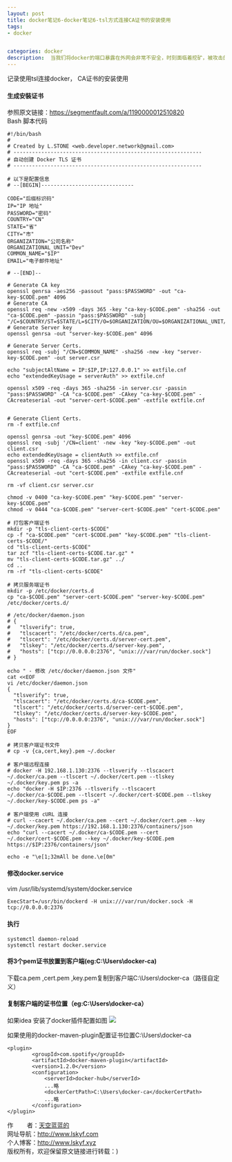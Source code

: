 ```yaml
---
layout: post
title: docker笔记6-docker笔记6-tsl方式连接CA证书的安装使用
tags:
- docker 


categories: docker
description:  当我们将docker的端口暴露在外网会非常不安全，时刻面临着挖矿，被攻击的威胁。
---
```

记录使用tsl连接docker， CA证书的安装使用
<!-- more -->

#### 生成安裝证书
 
参照原文链接：<a href="Docker 服务 TLS 证书全自动生成" target="_blank">https://segmentfault.com/a/1190000012510820</a> <br>
Bash 脚本代码
```
#!/bin/bash
# 
# Created by L.STONE <web.developer.network@gmail.com>
# -------------------------------------------------------------
# 自动创建 Docker TLS 证书
# -------------------------------------------------------------

# 以下是配置信息
# --[BEGIN]------------------------------

CODE="后缀标识码"
IP="IP 地址"
PASSWORD="密码"
COUNTRY="CN"
STATE="省"
CITY="市"
ORGANIZATION="公司名称"
ORGANIZATIONAL_UNIT="Dev"
COMMON_NAME="$IP"
EMAIL="电子邮件地址"

# --[END]--

# Generate CA key
openssl genrsa -aes256 -passout "pass:$PASSWORD" -out "ca-key-$CODE.pem" 4096
# Generate CA
openssl req -new -x509 -days 365 -key "ca-key-$CODE.pem" -sha256 -out "ca-$CODE.pem" -passin "pass:$PASSWORD" -subj "/C=$COUNTRY/ST=$STATE/L=$CITY/O=$ORGANIZATION/OU=$ORGANIZATIONAL_UNIT/CN=$COMMON_NAME/emailAddress=$EMAIL"
# Generate Server key
openssl genrsa -out "server-key-$CODE.pem" 4096

# Generate Server Certs.
openssl req -subj "/CN=$COMMON_NAME" -sha256 -new -key "server-key-$CODE.pem" -out server.csr

echo "subjectAltName = IP:$IP,IP:127.0.0.1" >> extfile.cnf
echo "extendedKeyUsage = serverAuth" >> extfile.cnf

openssl x509 -req -days 365 -sha256 -in server.csr -passin "pass:$PASSWORD" -CA "ca-$CODE.pem" -CAkey "ca-key-$CODE.pem" -CAcreateserial -out "server-cert-$CODE.pem" -extfile extfile.cnf


# Generate Client Certs.
rm -f extfile.cnf

openssl genrsa -out "key-$CODE.pem" 4096
openssl req -subj '/CN=client' -new -key "key-$CODE.pem" -out client.csr
echo extendedKeyUsage = clientAuth >> extfile.cnf
openssl x509 -req -days 365 -sha256 -in client.csr -passin "pass:$PASSWORD" -CA "ca-$CODE.pem" -CAkey "ca-key-$CODE.pem" -CAcreateserial -out "cert-$CODE.pem" -extfile extfile.cnf

rm -vf client.csr server.csr

chmod -v 0400 "ca-key-$CODE.pem" "key-$CODE.pem" "server-key-$CODE.pem"
chmod -v 0444 "ca-$CODE.pem" "server-cert-$CODE.pem" "cert-$CODE.pem"

# 打包客户端证书
mkdir -p "tls-client-certs-$CODE"
cp -f "ca-$CODE.pem" "cert-$CODE.pem" "key-$CODE.pem" "tls-client-certs-$CODE/"
cd "tls-client-certs-$CODE"
tar zcf "tls-client-certs-$CODE.tar.gz" *
mv "tls-client-certs-$CODE.tar.gz" ../
cd ..
rm -rf "tls-client-certs-$CODE"

# 拷贝服务端证书
mkdir -p /etc/docker/certs.d
cp "ca-$CODE.pem" "server-cert-$CODE.pem" "server-key-$CODE.pem" /etc/docker/certs.d/

# /etc/docker/daemon.json
# {
#   "tlsverify": true,
#   "tlscacert": "/etc/docker/certs.d/ca.pem",
#   "tlscert": "/etc/docker/certs.d/server-cert.pem",
#   "tlskey": "/etc/docker/certs.d/server-key.pem",
#   "hosts": ["tcp://0.0.0.0:2376", "unix:///var/run/docker.sock"]
# }

echo " - 修改 /etc/docker/daemon.json 文件"
cat <<EOF
vi /etc/docker/daemon.json
{
  "tlsverify": true,
  "tlscacert": "/etc/docker/certs.d/ca-$CODE.pem",
  "tlscert": "/etc/docker/certs.d/server-cert-$CODE.pem",
  "tlskey": "/etc/docker/certs.d/server-key-$CODE.pem",
  "hosts": ["tcp://0.0.0.0:2376", "unix:///var/run/docker.sock"]
}
EOF

# 拷贝客户端证书文件
# cp -v {ca,cert,key}.pem ~/.docker

# 客户端远程连接
# docker -H 192.168.1.130:2376 --tlsverify --tlscacert ~/.docker/ca.pem --tlscert ~/.docker/cert.pem --tlskey ~/.docker/key.pem ps -a
echo "docker -H $IP:2376 --tlsverify --tlscacert ~/.docker/ca-$CODE.pem --tlscert ~/.docker/cert-$CODE.pem --tlskey ~/.docker/key-$CODE.pem ps -a"

# 客户端使用 cURL 连接
# curl --cacert ~/.docker/ca.pem --cert ~/.docker/cert.pem --key ~/.docker/key.pem https://192.168.1.130:2376/containers/json
echo "curl --cacert ~/.docker/ca-$CODE.pem --cert ~/.docker/cert-$CODE.pem --key ~/.docker/key-$CODE.pem https://$IP:2376/containers/json"

echo -e "\e[1;32mAll be done.\e[0m"

```

#### 修改docker.service 

vim /usr/lib/systemd/system/docker.service 
```
ExecStart=/usr/bin/dockerd -H unix:///var/run/docker.sock -H tcp://0.0.0.0:2376
```

#### 执行
```
systemctl daemon-reload
systemctl restart docker.service

```
#### 将3个pem证书放置到客户端(eg:C:\Users\docker-ca)

下载ca.pem ,cert.pem ,key.pem复制到客户端C:\Users\docker-ca（路径自定义）
#### 复制客户端的证书位置（eg:C:\Users\docker-ca）
如果idea 安装了docker插件配置如图
<img src="{{ site.assets }}/images/2018-11-11/201811111222.png"/>

如果使用的docker-maven-plugin配置证书位置<dockerCertPath>C:\Users\docker-ca</dockerCertPath>
```
<plugin>
        <groupId>com.spotify</groupId>
        <artifactId>docker-maven-plugin</artifactId>
        <version>1.2.0</version>
        <configuration>
            <serverId>docker-hub</serverId>
            ...略
            <dockerCertPath>C:\Users\docker-ca</dockerCertPath>
            ...略
        </configuration>
</plugin>

```


作&nbsp;&nbsp;&nbsp;&nbsp;&nbsp;&nbsp;&nbsp;&nbsp;者：<a href="#">天空蓝蓝的</a> <br>
网址导航：<a href="http://www.lskyf.com" target="_blank">http://www.lskyf.com</a> <br>
个人博客：<a href="http://www.lskyf.xyz" target="_blank">http://www.lskyf.xyz</a> <br>
版权所有，欢迎保留原文链接进行转载：)

